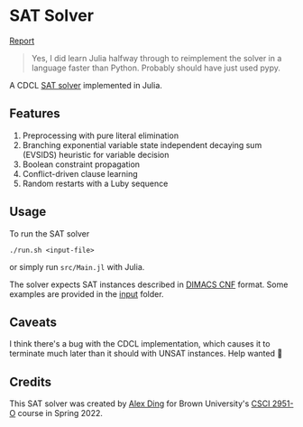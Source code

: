 # SAT Solver

[Report](/report/main.pdf)
> Yes, I did learn Julia halfway through to reimplement the solver in a language faster than Python. Probably should have just used pypy.

A CDCL [SAT solver](https://en.wikipedia.org/wiki/Boolean_satisfiability_problem) implemented in Julia.

## Features

1. Preprocessing with pure literal elimination
1. Branching exponential variable state independent decaying sum (EVSIDS) heuristic for variable decision
1. Boolean constraint propagation
1. Conflict-driven clause learning
1. Random restarts with a Luby sequence

## Usage

To run the SAT solver
```
./run.sh <input-file>
```

or simply run `src/Main.jl` with Julia.

The solver expects SAT instances described in [DIMACS CNF](https://jix.github.io/varisat/manual/0.2.0/formats/dimacs.html) format. Some examples are provided in the [input](/input) folder.

## Caveats

I think there's a bug with the CDCL implementation, which causes it to terminate much later than it should with UNSAT instances. Help wanted 🤕

## Credits

This SAT solver was created by [Alex Ding](https://github.com/alexander-ding/) for Brown University's [CSCI 2951-O](http://cs.brown.edu/courses/csci2951-o/) course in Spring 2022.
